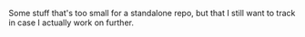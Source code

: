 Some stuff that's too small for a standalone repo, but that I still want 
to track in case I actually work on further.
